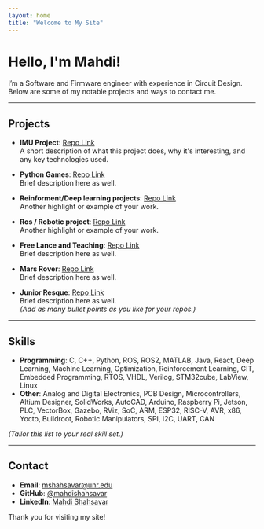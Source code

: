 ```yaml
---
layout: home
title: "Welcome to My Site"
---
```


# Hello, I'm Mahdi!

I’m a Software and Firmware engineer with experience in Circuit Design. Below are some of my notable projects and ways to contact me.

---

## Projects

- **IMU Project**: [Repo Link](https://github.com/mahdishahsavar/project1)  
  A short description of what this project does, why it's interesting, and any key technologies used.

- **Python Games**: [Repo Link](https://github.com/mahdishahsavar/project2)  
  Brief description here as well.  

- **Reinforment/Deep learning projects**: [Repo Link](https://github.com/mahdishahsavar/project3)  
  Another highlight or example of your work.

- **Ros / Robotic project**: [Repo Link](https://github.com/mahdishahsavar/project3)  
  Another highlight or example of your work.
  
- **Free Lance and Teaching**: [Repo Link](https://github.com/mahdishahsavar/project2)  
  Brief description here as well.
  
- **Mars Rover**: [Repo Link](https://github.com/mahdishahsavar/project2)  
  Brief description here as well.
  
- **Junior Resque**: [Repo Link](https://github.com/mahdishahsavar/project2)  
  Brief description here as well.  
*(Add as many bullet points as you like for your repos.)*

---

## Skills

- **Programming**: C, C++, Python, ROS, ROS2, MATLAB, Java, React, Deep Learning, Machine Learning, Optimization, Reinforcement Learning, GIT, Embedded Programming, RTOS, VHDL, Verilog, STM32cube, LabView, Linux
- **Other**: Analog and Digital Electronics, PCB Design, Microcontrollers, Altium Designer, SolidWorks, AutoCAD, Arduino, Raspberry Pi, Jetson, PLC, VectorBox, Gazebo, RViz, SoC, ARM, ESP32, RISC-V, AVR, x86, Yocto, Buildroot, Robotic Manipulators, SPI, I2C, UART, CAN

*(Tailor this list to your real skill set.)*

---

## Contact

- **Email**: [mshahsavar@unr.edu](mailto:mshahsavar@unr.edu)
- **GitHub**: [@mahdishahsavar](https://github.com/mahdishahsavar)
- **LinkedIn**: [Mahdi Shahsavar](https://www.linkedin.com/in/mahdi-shahsavar/)

Thank you for visiting my site!
